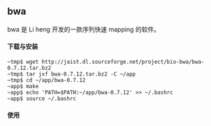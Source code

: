 ## bwa

bwa 是 Li heng 开发的一款序列快速 mapping 的软件。

#### 下载与安装

```
~tmp$ wget http://jaist.dl.sourceforge.net/project/bio-bwa/bwa-0.7.12.tar.bz2
~tmp$ tar jxf bwa-0.7.12.tar.bz2 -C ~/app
~tmp$ cd ~/app/bwa-0.7.12
~app$ make
~app$ echo 'PATH=$PATH:~/app/bwa-0.7.12' >> ~/.bashrc
~app$ source ~/.bashrc
```

#### 使用
